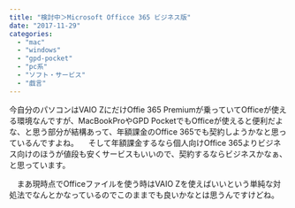 ```yaml
---
title: "検討中＞Microsoft Officce 365 ビジネス版"
date: "2017-11-29"
categories: 
  - "mac"
  - "windows"
  - "gpd-pocket"
  - "pc系"
  - "ソフト・サービス"
  - "戯言"
---
```


今自分のパソコンはVAIO ZにだけOffie 365 Premiumが乗っていてOfficeが使える環境なんですが、MacBookProやGPD PocketでもOfficeが使えると便利だよな、と思う部分が結構あって、年額課金のOffice 365でも契約しようかなと思っているんですよね。 　そして年額課金するなら個人向けOffice 365よりビジネス向けのほうが値段も安くサービスもいいので、契約するならビジネスかなぁ、と思っています。

　まあ現時点でOfficeファイルを使う時はVAIO Zを使えばいいという単純な対処法でなんとかなっているのでこのままでも良いかなとは思うんですけどね。
